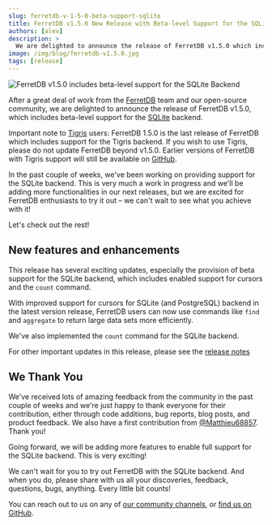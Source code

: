 ```yaml
---
slug: ferretdb-v-1-5-0-beta-support-sqlite
title: FerretDB v1.5.0 New Release with Beta-level Support for the SQLite Backend
authors: [alex]
description: >
  We are delighted to announce the release of FerretDB v1.5.0 which includes beta-level support for the SQLite backend.
image: /img/blog/ferretdb-v1.5.0.jpg
tags: [release]
---
```


![FerretDB v1.5.0 includes beta-level support for the SQLite Backend](/img/blog/ferretdb-v1.5.0.jpg)

After a great deal of work from the [FerretDB](https://www.ferretdb.io/) team and our open-source community, we are delighted to announce the release of FerretDB v1.5.0, which includes beta-level support for the [SQLite](https://www.sqlite.org/) backend.

<!--truncate-->

Important note to [Tigris](https://www.tigrisdata.com/) users: FerretDB 1.5.0 is the last release of FerretDB which includes support for the Tigris backend.
If you wish to use Tigris, please do not update FerretDB beyond v1.5.0.
Earlier versions of FerretDB with Tigris support will still be available on [GitHub](https://github.com/FerretDB/FerretDB/releases).

In the past couple of weeks, we've been working on providing support for the SQLite backend.
This is very much a work in progress and we'll be adding more functionalities in our next releases, but we are excited for FerretDB enthusiasts to try it out – we can't wait to see what you achieve with it!

Let's check out the rest!

## New features and enhancements

This release has several exciting updates, especially the provision of beta support for the SQLite backend, which includes enabled support for cursors and the `count` command.

With improved support for cursors for SQLite (and PostgreSQL) backend in the latest version release, FerretDB users can now use commands like `find` and `aggregate` to return large data sets more efficiently.

We've also implemented the `count` command for the SQLite backend.

For other important updates in this release, please see the [release notes](https://github.com/FerretDB/FerretDB/releases/tag/v1.5.0)

## We Thank You

We've received lots of amazing feedback from the community in the past couple of weeks and we're just happy to thank everyone for their contribution, either through code additions, bug reports, blog posts, and product feedback.
We also have a first contribution from [@Matthieu68857](https://github.com/Matthieu68857).
Thank you!

Going forward, we will be adding more features to enable full support for the SQLite backend.
This is very exciting!

We can't wait for you to try out FerretDB with the SQLite backend.
And when you do, please share with us all your discoveries, feedback, questions, bugs, anything.
Every little bit counts!

You can reach out to us on any of [our community channels](https://docs.ferretdb.io/#community), or [find us on GitHub](https://github.com/FerretDB/FerretDB/).

